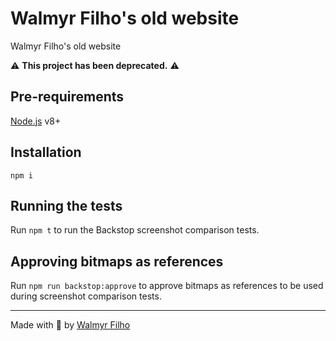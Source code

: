 # Walmyr Filho's old website

Walmyr Filho's old website

⚠️ **This project has been deprecated.** ⚠️

## Pre-requirements

[Node.js](https://nodejs.org/en/) v8+

## Installation

`npm i`

## Running the tests

Run `npm t` to run the Backstop screenshot comparison tests.

## Approving bitmaps as references

Run `npm run backstop:approve` to approve bitmaps as references to be used during screenshot comparison tests.

___

Made with 💚 by [Walmyr Filho](http://walmyr-filho.com)
